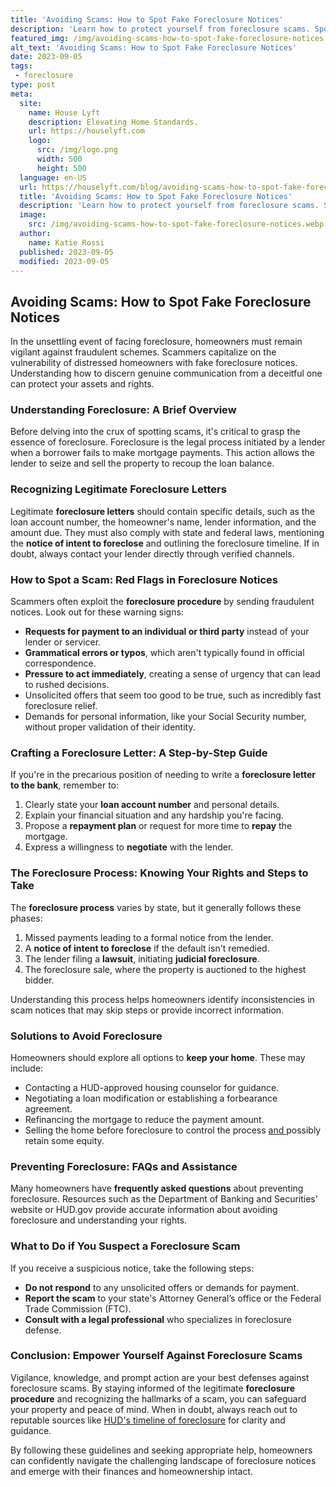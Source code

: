 ```yaml
---
title: 'Avoiding Scams: How to Spot Fake Foreclosure Notices'
description: 'Learn how to protect yourself from foreclosure scams. Spotting fake notices is crucial. Stay curious & stay safe with our helpful guide.'
featured_img: /img/avoiding-scams-how-to-spot-fake-foreclosure-notices.webp
alt_text: 'Avoiding Scams: How to Spot Fake Foreclosure Notices'
date: 2023-09-05
tags:
 - foreclosure
type: post
meta:
  site:
    name: House Lyft
    description: Elevating Home Standards.
    url: https://houselyft.com
    logo:
      src: /img/logo.png
      width: 500
      height: 500
  language: en-US
  url: https://houselyft.com/blog/avoiding-scams-how-to-spot-fake-foreclosure-notices
  title: 'Avoiding Scams: How to Spot Fake Foreclosure Notices'
  description: 'Learn how to protect yourself from foreclosure scams. Spotting fake notices is crucial. Stay curious & stay safe with our helpful guide.'
  image:
    src: /img/avoiding-scams-how-to-spot-fake-foreclosure-notices.webp
  author:
    name: Katie Rossi
  published: 2023-09-05
  modified: 2023-09-05
---
```



## Avoiding Scams: How to Spot Fake Foreclosure Notices 

In the unsettling event of facing foreclosure, homeowners must remain vigilant against fraudulent schemes. Scammers capitalize on the vulnerability of distressed homeowners with fake foreclosure notices. Understanding how to discern genuine communication from a deceitful one can protect your assets and rights.

### Understanding Foreclosure: A Brief Overview

Before delving into the crux of spotting scams, it's critical to grasp the essence of foreclosure. Foreclosure is the legal process initiated by a lender when a borrower fails to make mortgage payments. This action allows the lender to seize and sell the property to recoup the loan balance.

### Recognizing Legitimate Foreclosure Letters

Legitimate **foreclosure letters** should contain specific details, such as the loan account number, the homeowner's name, lender information, and the amount due. They must also comply with state and federal laws, mentioning the **notice of intent to foreclose** and outlining the foreclosure timeline. If in doubt, always contact your lender directly through verified channels.

### How to Spot a Scam: Red Flags in Foreclosure Notices

Scammers often exploit the **foreclosure procedure** by sending fraudulent notices. Look out for these warning signs:
  - **Requests for payment to an individual or third party** instead of your lender or servicer.
  - **Grammatical errors or typos**, which aren't typically found in official correspondence.
  - **Pressure to act immediately**, creating a sense of urgency that can lead to rushed decisions.
  - Unsolicited offers that seem too good to be true, such as incredibly fast foreclosure relief.
  - Demands for personal information, like your Social Security number, without proper validation of their identity.

### Crafting a Foreclosure Letter: A Step-by-Step Guide

If you're in the precarious position of needing to write a **foreclosure letter to the bank**, remember to:

1. Clearly state your **loan account number** and personal details.
2. Explain your financial situation and any hardship you're facing.
3. Propose a **repayment plan** or request for more time to **repay** the mortgage.
4. Express a willingness to **negotiate** with the lender.

### The Foreclosure Process: Knowing Your Rights and Steps to Take

The **foreclosure process** varies by state, but it generally follows these phases:

1. Missed payments leading to a formal notice from the lender.
2. A **notice of intent to foreclose** if the default isn't remedied.
3. The lender filing a **lawsuit**, initiating **judicial foreclosure**.
4. The foreclosure sale, where the property is auctioned to the highest bidder.

Understanding this process helps homeowners identify inconsistencies in scam notices that may skip steps or provide incorrect information.

### Solutions to Avoid Foreclosure

Homeowners should explore all options to **keep your home**. These may include:
  - Contacting a HUD-approved housing counselor for guidance.
  - Negotiating a loan modification or establishing a forbearance agreement.
  - Refinancing the mortgage to reduce the payment amount.
  - Selling the home before foreclosure to control the process [and  ](https://houselyft.com/blog/the-emotional-toll-of-foreclosure-coping-with-the-process)possibly retain some equity.

### Preventing Foreclosure: FAQs and Assistance

Many homeowners have **frequently asked questions** about preventing foreclosure. Resources such as the Department of Banking and Securities' website or HUD.gov provide accurate information about avoiding foreclosure and understanding your rights.

### What to Do if You Suspect a Foreclosure Scam

If you receive a suspicious notice, take the following steps:
  - **Do not respond** to any unsolicited offers or demands for payment.
  - **Report the scam** to your state's Attorney General’s office or the Federal Trade Commission (FTC).
  - **Consult with a legal professional** who specializes in foreclosure defense.

### Conclusion: Empower Yourself Against Foreclosure Scams

Vigilance, knowledge, and prompt action are your best defenses against foreclosure scams. By staying informed of the legitimate **foreclosure procedure** and recognizing the hallmarks of a scam, you can safeguard your property and peace of mind. When in doubt, always reach out to reputable sources like [HUD's timeline of foreclosure](https://www.hud.gov/topics/avoiding_foreclosure/fctimeline) for clarity and guidance.

By following these guidelines and seeking appropriate help, homeowners can confidently navigate the challenging landscape of foreclosure notices and emerge with their finances and homeownership intact.